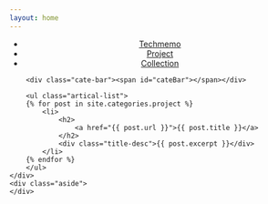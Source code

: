 ```yaml
---
layout: home
---
```


<div class="index-content background">
    <div class="section">
<ul class="artical-cate">
<li style="text-align:center"><a href="/techmemo"><span>Techmemo</span></a></li>
<li style="text-align:center"><a href="/project"><span>Project</span></a></li>
<li style="text-align:center"><a href="/collection"><span>Collection</span></a></li>
</ul>

        <div class="cate-bar"><span id="cateBar"></span></div>

        <ul class="artical-list">
        {% for post in site.categories.project %}
            <li>
                <h2>
                    <a href="{{ post.url }}">{{ post.title }}</a>
                </h2>
                <div class="title-desc">{{ post.excerpt }}</div>
            </li>
        {% endfor %}
        </ul>
    </div>
    <div class="aside">
    </div>
</div>
